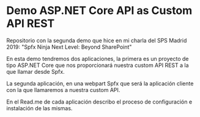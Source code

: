 # Demo ASP.NET Core API as Custom API REST
Repositorio con la segunda demo que hice en mi charla del SPS Madrid 2019: "Spfx Ninja Next Level: Beyond SharePoint"

En esta demo tendremos dos aplicaciones, la primera es un proyecto de tipo ASP.NET Core que nos proporcionará nuestra custom API REST a la que llamar desde Spfx.

La segunda aplicación, en una webpart Spfx que será la aplicación cliente con la que llamaremos a nuestra custom API.

En el Read.me de cada aplicación describo el proceso de configuración e instalación de las mismas.


